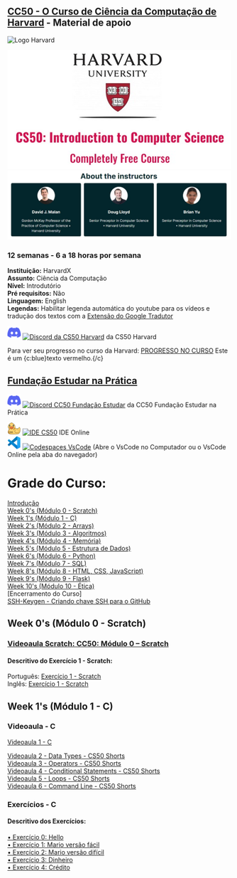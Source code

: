 ## [CC50 - O Curso de Ciência da Computação de Harvard](https://learning.edx.org/course/course-v1:HarvardX+CS50+X/home) - Material de apoio   

  ![Logo Harvard](assets/logo-harvard.png)
  
<p align="center">
  <img src="icons/CS50.jpg" />
  <img src="icons/instrutores.jpg" />
</p>


### 12 semanas - 6 a 18 horas por semana  
**Instituição:** HarvardX  
**Assunto:** Ciência da Computação   
**Nível:** Introdutório  
**Pré requisitos:** Não  
**Linguagem:** English  
**Legendas:** Habilitar legenda automática do youtube para os vídeos e tradução dos textos com a [Extensão do Google Tradutor](https://chrome.google.com/webstore/detail/google-translate/aapbdbdomjkkjkaonfhkkikfgjllcleb?hl=pt)
  


<p align="left">
<a href="https://discord.gg/cs50" title="discord"><img src="icons/discord.svg" width=30 /></a>
<a href="https://discord.gg/cs50"><img src="https://img.shields.io/static/v1?logo=&label=&message=Discord&color=36393f&style=for-the-badge" alt="Discord da CS50 Harvard"></a> da CS50 Harvard
</p>

Para ver seu progresso no curso da Harvard:  [PROGRESSO NO CURSO](https://cs50.me/cs50x) 
Este é um {c:blue}texto vermelho.{/c}

## [Fundação Estudar na Prática](https://ead.napratica.org.br/)  
<p align="left">
<a href="https://discord.gg/cs50" title="discord"><img src="icons/discord.svg" width=30 /></a>
<a href="https://discord.gg/rhdVEp7u"><img src="https://img.shields.io/static/v1?logo=&label=&message=Discord&color=36393f&style=for-the-badge" alt="Discord CC50 Fundação Estudar"></a> da CC50 Fundação Estudar na Prática
</p>

<a href="https://ide.cs50.io/" title="IDE CS50"><img src="icons/idecs50.svg" width=30 /></a>
<a href="https://ide.cs50.io/"><img src="https://img.shields.io/static/v1?logo=&label=&message=IDE-CS50&color=655BE1&style=for-the-badge" alt="IDE CS50"></a> IDE Online  
<a href="https://code.cs50.io/" title="Codespace - Visual Studio Code"><img src="icons/vscode.png" width=30 /></a>
<a href="https://code.cs50.io/"><img src="https://img.shields.io/static/v1?logo=vscode&label=&message=Codespace&color=655BE1&style=for-the-badge" alt="Codespaces VsCode"></a> (Abre o VsCode no Computador ou o VsCode Online pela aba do navegador)  


# Grade do Curso:
[Introdução](introducao.md)  
[Week 0's (Módulo 0 - Scratch)](1-Scratch.md)  
[Week 1's (Módulo 1 - C)](1-C.md)    
[Week 2's (Módulo 2 - Arrays)](2-Arrays.md)  
[Week 3's (Módulo 3 - Algoritmos)](3-Algoritmos.md)  
[Week 4's (Módulo 4 - Memória)](4-Memoria.md)  
[Week 5's (Módulo 5 - Estrutura de Dados)](5-EstruturaDeDados.md)  
[Week 6's (Módulo 6 - Python)](6-Python.md)  
[Week 7's (Módulo 7 - SQL)](7-Sql.md)  
[Week 8's (Módulo 8 - HTML, CSS, JavaScript)](8-HtmlCssJs.md)  
[Week 9's (Módulo 9 - Flask)](9-Flask.md)  
[Week 10's (Módulo 10 - Ética)](10-Ética.md)  
[Encerramento do Curso]  
[SSH-Keygen - Criando chave SSH para o GitHub](ssh-keygen.md)


## Week 0's (Módulo 0 - Scratch)  
### [Videoaula Scratch: CC50: Módulo 0 – Scratch](https://www.youtube.com/watch?v=9iPsnGJ3kVE&t=55s) 

#### Descritivo do Exercício 1 - Scratch:
Português: [Exercício 1 - Scratch](1-Scratch.md)  
Inglês: [Exercício 1 - Scratch](https://cs50.harvard.edu/x/2022/psets/0/scratch/)  



## Week 1's (Módulo 1 - C)  
### Videoaula - C
[Videoaula 1 - C](https://www.youtube.com/watch?v=rCTePooJP_s&t=283s) 

[Videoaula 2 - Data Types - CS50 Shorts](https://www.youtube.com/watch?v=Fc9htmvVZ9U&t=63s)  
[Videoaula 3 - Operators - CS50 Shorts](https://www.youtube.com/watch?v=f1xZf4iJDWE&t=1s)  
[Videoaula 4 - Conditional Statements - CS50 Shorts](https://www.youtube.com/watch?v=1wsaV5nVC7g)  
[Videoaula 5 - Loops - CS50 Shorts](https://www.youtube.com/watch?v=WgX8e_O7eG8)  
[Videoaula 6 - Command Line - CS50 Shorts](https://www.youtube.com/watch?v=BnJ013X02b8)  

### Exercícios - C
#### Descritivo dos Exercícios: 
[•	Exercício 0: Hello](https://cs50.harvard.edu/x/2022/psets/1/hello/)  
[•	Exercício 1: Mario versão fácil](https://cs50.harvard.edu/x/2022/psets/1/mario/less/)  
[•	Exercício 2: Mario versão difícil](https://cs50.harvard.edu/x/2022/psets/1/mario/more/)  
[•	Exercício 3: Dinheiro](https://cs50.harvard.edu/x/2022/psets/1/cash/)  
[•	Exercício 4: Crédito](https://cs50.harvard.edu/x/2022/psets/1/credit/)  

